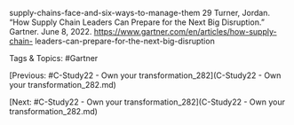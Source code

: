 supply-chains-face-and-six-ways-to-manage-them 
29  Turner, Jordan. “How Supply Chain Leaders Can Prepare 
for the Next Big Disruption.” Gartner. June 8, 2022. 
https://www.gartner.com/en/articles/how-supply-chain-
leaders-can-prepare-for-the-next-big-disruption

   Tags & Topics:
   #Gartner

[Previous: #C-Study22 - Own your transformation_282](C-Study22 - Own your transformation_282.md)

[Next: #C-Study22 - Own your transformation_282](C-Study22 - Own your transformation_282.md)